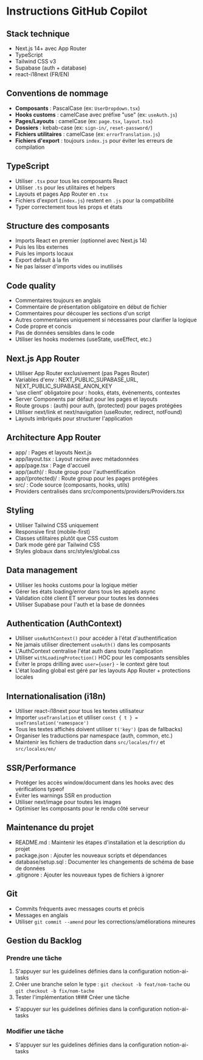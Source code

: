 # Instructions GitHub Copilot

## Stack technique
- Next.js 14+ avec App Router
- TypeScript
- Tailwind CSS v3
- Supabase (auth + database)
- react-i18next (FR/EN)

## Conventions de nommage
- **Composants** : PascalCase (ex: `UserDropdown.tsx`)
- **Hooks customs** : camelCase avec préfixe "use" (ex: `useAuth.js`)
- **Pages/Layouts** : camelCase (ex: `page.tsx`, `layout.tsx`)
- **Dossiers** : kebab-case (ex: `sign-in/`, `reset-password/`)
- **Fichiers utilitaires** : camelCase (ex: `errorTranslation.js`)
- **Fichiers d'export** : toujours `index.js` pour éviter les erreurs de compilation

## TypeScript
- Utiliser `.tsx` pour tous les composants React
- Utiliser `.ts` pour les utilitaires et helpers
- Layouts et pages App Router en `.tsx`
- Fichiers d'export (`index.js`) restent en `.js` pour la compatibilité
- Typer correctement tous les props et états

## Structure des composants
- Imports React en premier (optionnel avec Next.js 14)
- Puis les libs externes  
- Puis les imports locaux
- Export default à la fin
- Ne pas laisser d'imports vides ou inutilisés

## Code quality
- Commentaires toujours en anglais
- Commentaire de présentation obligatoire en début de fichier
- Commentaires pour découper les sections d'un script
- Autres commentaires uniquement si nécessaires pour clarifier la logique
- Code propre et concis
- Pas de données sensibles dans le code
- Utiliser les hooks modernes (useState, useEffect, etc.)

## Next.js App Router
- Utiliser App Router exclusivement (pas Pages Router)
- Variables d'env : NEXT_PUBLIC_SUPABASE_URL, NEXT_PUBLIC_SUPABASE_ANON_KEY
- 'use client' obligatoire pour : hooks, états, événements, contextes
- Server Components par défaut pour les pages et layouts
- Route groups : (auth) pour auth, (protected) pour pages protégées
- Utiliser next/link et next/navigation (useRouter, redirect, notFound)
- Layouts imbriqués pour structurer l'application

## Architecture App Router
- app/ : Pages et layouts Next.js
- app/layout.tsx : Layout racine avec métadonnées
- app/page.tsx : Page d'accueil
- app/(auth)/ : Route group pour l'authentification
- app/(protected)/ : Route group pour les pages protégées
- src/ : Code source (composants, hooks, utils)
- Providers centralisés dans src/components/providers/Providers.tsx

## Styling
- Utiliser Tailwind CSS uniquement
- Responsive first (mobile-first)
- Classes utilitaires plutôt que CSS custom
- Dark mode géré par Tailwind CSS
- Styles globaux dans src/styles/global.css

## Data management
- Utiliser les hooks customs pour la logique métier
- Gérer les états loading/error dans tous les appels async
- Validation côté client ET serveur pour toutes les données
- Utiliser Supabase pour l'auth et la base de données

## Authentication (AuthContext)
- Utiliser `useAuthContext()` pour accéder à l'état d'authentification
- Ne jamais utiliser directement `useAuth()` dans les composants
- L'AuthContext centralise l'état auth dans toute l'application
- Utiliser `withLoadingProtection()` HOC pour les composants sensibles
- Éviter le props drilling avec `user={user}` - le context gère tout
- L'état loading global est géré par les layouts App Router + protections locales

## Internationalisation (i18n)
- Utiliser react-i18next pour tous les textes utilisateur
- Importer `useTranslation` et utiliser `const { t } = useTranslation('namespace')`
- Tous les textes affichés doivent utiliser `t('key')` (pas de fallbacks)
- Organiser les traductions par namespace (auth, common, etc.)
- Maintenir les fichiers de traduction dans `src/locales/fr/` et `src/locales/en/`

## SSR/Performance
- Protéger les accès window/document dans les hooks avec des vérifications typeof
- Éviter les warnings SSR en production
- Utiliser next/image pour toutes les images
- Optimiser les composants pour le rendu côté serveur

## Maintenance du projet
- README.md : Maintenir les étapes d'installation et la description du projet
- package.json : Ajouter les nouveaux scripts et dépendances
- database/setup.sql : Documenter les changements de schéma de base de données
- .gitignore : Ajouter les nouveaux types de fichiers à ignorer

## Git
- Commits fréquents avec messages courts et précis
- Messages en anglais
- Utiliser `git commit --amend` pour les corrections/améliorations mineures

## Gestion du Backlog
### Prendre une tâche
1. S'appuyer sur les guidelines définies dans la configuration notion-ai-tasks
2. Créer une branche selon le type : `git checkout -b feat/nom-tache` ou `git checkout -b fix/nom-tache`
3. Tester l'implémentation
t### Créer une tâche
- S'appuyer sur les guidelines définies dans la configuration notion-ai-tasks
### Modifier une tâche
- S'appuyer sur les guidelines définies dans la configuration notion-ai-tasks